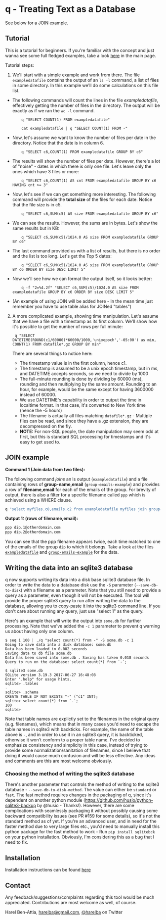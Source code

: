 # q - Treating Text as a Database 

See below for a JOIN example.

## Tutorial
This is a tutorial for beginners. If you're familiar with the concept and just wanna see some full fledged examples, take a look [here](README.markdown#examples) in the main page.

Tutorial steps:

1.  We'll start with a simple example and work from there. The file `exampledatafile` contains the output of an `ls -l` command, a list of files in some directory. In this example we'll do some calculations on this file list.
  * The following commands will count the lines in the file *exampledatafile*, effectively getting the number of files in the directory. The output will be exactly as if we ran the `wc -l` command.  

            q "SELECT COUNT(1) FROM exampledatafile"    

            cat exampledatafile | q "SELECT COUNT(1) FROM -"   
        
  * Now, let's assume we want to know the number of files per date in the directory. Notice that the date is in column 6.

            q "SELECT c6,COUNT(1) FROM exampledatafile GROUP BY c6"   

  * The results will show the number of files per date. However, there's a lot of "noise" - dates in which there is only one file. Let's leave only the ones which have 3 files or more:  

            q "SELECT c6,COUNT(1) AS cnt FROM exampledatafile GROUP BY c6 HAVING cnt >= 3"   

  * Now, let's see if we can get something more interesting. The following command will provide the **total size** of the files for each date. Notice that the file size is in c5.  

            q "SELECT c6,SUM(c5) AS size FROM exampledatafile GROUP BY c6"   

  * We can see the results. However, the sums are in bytes. Let's show the same results but in KB:  

            q "SELECT c6,SUM(c5)/1024.0 AS size FROM exampledatafile GROUP BY c6"  

  * The last command provided us with a list of results, but there is no order and the list is too long. Let's get the Top 5 dates:  

            q "SELECT c6,SUM(c5)/1024.0 AS size FROM exampledatafile GROUP BY c6 ORDER BY size DESC LIMIT 5"   

  * Now we'll see how we can format the output itself, so it looks better:  

            q -f "2=%4.2f" "SELECT c6,SUM(c5)/1024.0 AS size FROM exampledatafile GROUP BY c6 ORDER BY size DESC LIMIT 5"  
        
  * (An example of using JOIN will be added here - In the mean time just remember you have to use table alias for JOINed "tables")
        
2. A more complicated example, showing time manipulation. Let's assume that we have a file with a timestamp as its first column. We'll show how it's possible to get the number of rows per full minute:  

        q "SELECT DATETIME(ROUND(c1/60000)*60000/1000,'unixepoch','-05:00') as min, COUNT(1) FROM datafile*.gz GROUP BY min"  
        
   There are several things to notice here:
   
   * The timestamp value is in the first column, hence c1.
   * The timestamp is assumed to be a unix epoch timestamp, but in ms, and DATETIME accepts seconds, so we need to divide by 1000
   * The full-minute rounding is done by dividing by 60000 (ms), rounding and then multiplying by the same amount. Rounding to an hour, for example, would be the same except for having 3600000 instead of 60000.
   * We use DATETIME's capability in order to output the time in localtime format. In that case, it's converted to New York time (hence the -5 hours)
   * The filename is actually all files matching `datafile*.gz` - Multiple files can be read, and since they have a .gz extension, they are decompressed on the fly.
   * **NOTE:** For non-SQL people, the date manipulation may seem odd at first, but this is standard SQL processing for timestamps and it's easy to get used to.

## JOIN example

__Command 1 (Join data from two files):__

The following command _joins_ an ls output (`exampledatafile`) and a file containing rows of **group-name,email**  (`group-emails-example`) and provides a row of **filename,email** for each of the emails of the group. For brevity of output, there is also a filter for a specific filename called `ppp` which is achieved using a WHERE clause.
```bash
q "select myfiles.c8,emails.c2 from exampledatafile myfiles join group-emails-example emails on (myfiles.c4 = emails.c1) where myfiles.c8 = 'ppp'"
```

__Output 1: (rows of filename,email):__
```bash
ppp dip.1@otherdomain.com
ppp dip.2@otherdomain.com
```

You can see that the ppp filename appears twice, each time matched to one of the emails of the group `dip` to which it belongs. Take a look at the files [`exampledatafile`](exampledatafile) and [`group-emails-example`](group-emails-example) for the data.

## Writing the data into an sqlite3 database
q now supports writing its data into a disk base sqlite3 database file. In order to write the data to a database disk use the `-S` parameter (`--save-db-to-disk`) with a filename as a parameter. Note that you still need to provide a query as a parameter, even though it will not be executed. The tool will provide the proper sqlite3 query to run after writing the data to the database, allowing you to copy-paste it into the sqlite3 command line. If you don't care about running any query, just use "select 1" as the query.

Here's an example that will write the output into `some.db` for further processing. Note that we've added the `-c 1` parameter to prevent q warning us about having only one column.
```
$ seq 1 100 | ./q "select count(*) from -" -S some.db -c 1
Going to save data into a disk database: some.db
Data has been loaded in 0.002 seconds
Saving data to db file some.db
Data has been saved into some.db . Saving has taken 0.018 seconds
Query to run on the database: select count(*) from `-`;

$ sqlite3 some.db
SQLite version 3.19.3 2017-06-27 16:48:08
Enter ".help" for usage hints.
sqlite> .tables
-
sqlite> .schema
CREATE TABLE IF NOT EXISTS "-" ("c1" INT);
sqlite> select count(*) from `-`;
100
sqlite>
```

Note that table names are explictly set to the filenames in the original query (e.g. filenames), which means that in many cases you'd need to escape the table names in sqlite3 with backticks. For example, the name of the table above is `-`, and in order to use it in an sqlite3 query, it is backticked, otherwise it won't conform to a proper table name. I've decided to emphasize consistency and simplicity in this case, instead of trying to provide some normalization/sanitation of filenames, since I believe that doing it would cause much confusion and will be less effective. Any ideas and comments are this are most welcome obviously.

### Choosing the method of writing the sqlite3 database
There's another parameter that controls the method of writing to the sqlite3 database - `--save-db-to-disk-method`. The value can either be `standard` or `fast`. The fast method requires changes in the packaging of q, since it's dependent on another python module (https://github.com/husio/python-sqlite3-backup by @husio - Thanks!). However, there are some complications with seamlessly packaging it without possibly causing some backward compatibility issues (see PR #159 for some details), so it's not the standard method as of yet. If you're an advanced user, and in need for the faster method due to very large files etc., you'd need to manually install this python package for the fast method to work - Run `pip install sqlitebck` on your python installation. Obviously, I'm considering this as a bug that I need to fix.

## Installation
Installation instructions can be found [here](../doc/INSTALL.markdown)

## Contact
Any feedback/suggestions/complaints regarding this tool would be much appreciated. Contributions are most welcome as well, of course.

Harel Ben-Attia, harelba@gmail.com, [@harelba](https://twitter.com/harelba) on Twitter


